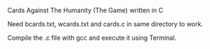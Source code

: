 Cards Against The Humanity (The Game) written in C

Need bcards.txt, wcards.txt and cards.c in same directory to work. 

Compile the .c file with gcc and execute it using Terminal.
